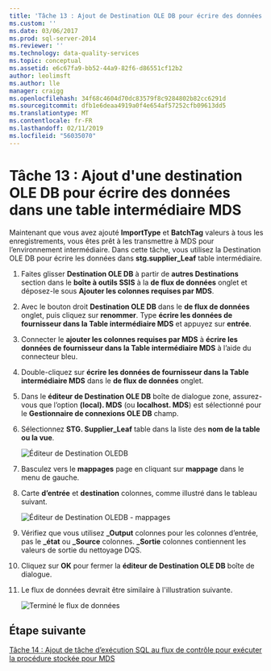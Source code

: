 ```yaml
---
title: 'Tâche 13 : Ajout de Destination OLE DB pour écrire des données dans la Table intermédiaire MDS | Microsoft Docs'
ms.custom: ''
ms.date: 03/06/2017
ms.prod: sql-server-2014
ms.reviewer: ''
ms.technology: data-quality-services
ms.topic: conceptual
ms.assetid: e6c67fa9-bb52-44a9-82f6-d86551cf12b2
author: leolimsft
ms.author: lle
manager: craigg
ms.openlocfilehash: 34f68c4604d70dc83579f8c9284802b82cc6291d
ms.sourcegitcommit: dfb1e6deaa4919a0f4e654af57252cfb09613dd5
ms.translationtype: MT
ms.contentlocale: fr-FR
ms.lasthandoff: 02/11/2019
ms.locfileid: "56035070"
---
```

# <a name="task-13-adding-ole-db-destination-to-write-data-to-mds-staging-table"></a>Tâche 13 : Ajout d'une destination OLE DB pour écrire des données dans une table intermédiaire MDS
  Maintenant que vous avez ajouté **ImportType** et **BatchTag** valeurs à tous les enregistrements, vous êtes prêt à les transmettre à MDS pour l’environnement intermédiaire. Dans cette tâche, vous utilisez la Destination OLE DB pour écrire les données dans **stg.supplier_Leaf** table intermédiaire.  
  
1.  Faites glisser **Destination OLE DB** à partir de **autres Destinations** section dans le **boîte à outils SSIS** à la **de flux de données** onglet et déposez-le sous  **Ajouter les colonnes requises par MDS**.  
  
2.  Avec le bouton droit **Destination OLE DB** dans le **de flux de données** onglet, puis cliquez sur **renommer**. Type **écrire les données de fournisseur dans la Table intermédiaire MDS** et appuyez sur **entrée**.  
  
3.  Connecter le **ajouter les colonnes requises par MDS** à **écrire les données de fournisseur dans la Table intermédiaire MDS** à l’aide du connecteur bleu.  
  
4.  Double-cliquez sur **écrire les données de fournisseur dans la Table intermédiaire MDS** dans le **de flux de données** onglet.  
  
5.  Dans le **éditeur de Destination OLE DB** boîte de dialogue zone, assurez-vous que l’option **(local). MDS** (ou **localhost. MDS**) est sélectionné pour le **Gestionnaire de connexions OLE DB** champ.  
  
6.  Sélectionnez **STG. Supplier_Leaf** table dans la liste des **nom de la table ou la vue**.  
  
     ![Éditeur de Destination OLEDB](../../2014/tutorials/media/et-addingoledbdestinationtowdtomdsst-01.jpg "éditeur de Destination OLE DB")  
  
7.  Basculez vers le **mappages** page en cliquant sur **mappage** dans le menu de gauche.  
  
8.  Carte **d’entrée** et **destination** colonnes, comme illustré dans le tableau suivant.  
  
     ![Éditeur de Destination OLEDB - mappages](../../2014/tutorials/media/et-addingoledbdestinationtowdtomdsst-02.jpg "éditeur de Destination OLEDB - mappages")  
  
9. Vérifiez que vous utilisez **_Output** colonnes pour les colonnes d’entrée, pas le **_état** ou **_Source** colonnes. **_Sortie** colonnes contiennent les valeurs de sortie du nettoyage DQS.  
  
10. Cliquez sur **OK** pour fermer la **éditeur de Destination OLE DB** boîte de dialogue.  
  
11. Le flux de données devrait être similaire à l'illustration suivante.  
  
     ![Terminé le flux de données](../../2014/tutorials/media/et-addingoledbdestinationtowdtomdsst-03.jpg "terminé le flux de données")  
  
## <a name="next-step"></a>Étape suivante  
 [Tâche 14 : Ajout de tâche d’exécution SQL au flux de contrôle pour exécuter la procédure stockée pour MDS](../../2014/tutorials/task-14-add-execute-to-control-flow-run-mds-stored-procedure.md)  
  
  
